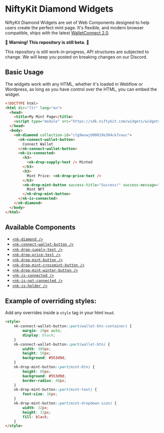 # NiftyKit Diamond Widgets


NiftyKit Diamond Widgets are set of Web Components designed to help users create the perfect mint page. It's flexible, and modern browser compatible, ships with the latest [WalletConnect 2.0](https://docs.walletconnect.com/2.0).

**🚧 Warning! This repository is still beta. 🚧** 

This repository is still work-in-progress, API structures are subjected to change. We will keep you posted on breaking changes on our Discord.

## Basic Usage

The widgets work with any HTML, whether it's loaded in Webflow or Wordpress, as long as you have control over the HTML, you can embed the widget.

```html
<!DOCTYPE html>
<html dir="ltr" lang="en">
  <head>
    <title>My Mint Page</title>
    <script type="module" src="https://sdk.niftykit.com/widgets/widgets.esm.js"></script>
  </head>
  <body>
    <nk-diamond collection-id="clg9wuwjd00019e384ck7vauc">
      <nk-connect-wallet-button>
        Connect Wallet
      </nk-connect-wallet-button>
      <nk-is-connected>
        <h3>
          <nk-drop-supply-text /> Minted
        </h3>
        <h3>
          Mint Price: <nk-drop-price-text />
        </h3>
        <nk-drop-mint-button success-title="Success!" success-message="You did it!">
          Mint NFT
        </nk-drop-mint-button>
      </nk-is-connected>
    </nk-diamond>
  </body>
</html>
```

## Available Components

* [`<nk-diamond />`](./src/components/nk-diamond/readme.md)
* [`<nk-connect-wallet-button />`](./src/components/nk-connect-wallet-button/readme.md)
* [`<nk-drop-supply-text />`](./src/components/nk-drop-supply-text/readme.md)
* [`<nk-drop-price-text />`](./src/components/nk-drop-price-text/readme.md)
* [`<nk-drop-mint-button />`](./src/components/nk-drop-mint-button/readme.md)
* [`<nk-drop-mint-crossmint-button />`](./src/components/nk-drop-crossmint-winter-button/readme.md)
* [`<nk-drop-mint-winter-button />`](./src/components/nk-drop-mint-winter-button/readme.md)
* [`<nk-is-connected />`](./src/components/nk-is-connected/readme.md)
* [`<nk-is-not-connected />`](./src/components/nk-is-not-connected/readme.md)
* [`<nk-is-holder />`](./src/components/nk-is-holder/readme.md)


## Example of overriding styles:
  
Add any overrides inside a `style` tag in your html `head`.

```html
<style>
    nk-connect-wallet-button::part(wallet-btn-container) {  
        margin: 20px auto;  
        display: block;  
    }
    nk-connect-wallet-button::part(wallet-btn) {  
        width: 300px;
        height: 50px;
        background: #553d9d;  
    }
    nk-drop-mint-button::part(mint-btn) {
        height: 80px;
        background: #553d9d;
        border-radius: 40px;
    }
    nk-drop-mint-button::part(mint-text) {
        font-size: 36px;
    }
    nk-drop-mint-button::part(mint-dropdown-icon) {
        width: 32px;
        height: 32px;
        fill: black;
    }
</style>
```